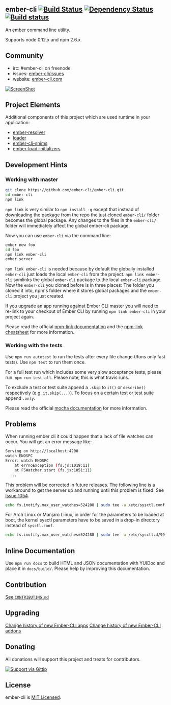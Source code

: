 
## ember-cli [![Build Status][travis-badge]][travis-badge-url] [![Dependency Status][david-badge]][david-badge-url] [![Build status][appveyor-badge]][appveyor-badge-url]

An ember command line utility.

Supports node 0.12.x and npm 2.6.x.

## Community
* irc: #ember-cli on freenode
* issues: [ember-cli/issues](https://github.com/ember-cli/ember-cli/issues)
* website: [ember-cli.com](http://www.ember-cli.com)

[![ScreenShot](http://static.iamstef.net/ember-conf-2014-video.jpg)](https://www.youtube.com/watch?v=4D8z3972h64)


## Project Elements
Additional components of this project which are used runtime in your application:
* [ember-resolver](https://github.com/ember-cli/ember-resolver)
* [loader](https://github.com/ember-cli/loader.js)
* [ember-cli-shims](https://github.com/ember-cli/ember-cli-shims)
* [ember-load-initializers](https://github.com/ember-cli/ember-load-initializers)

## Development Hints
### Working with master

``` sh
git clone https://github.com/ember-cli/ember-cli.git
cd ember-cli
npm link
```

`npm link` is very similar to `npm install -g` except that instead of downloading the package from the repo the just cloned `ember-cli/` folder becomes the global package. Any changes to the files in the `ember-cli/` folder will immediately affect the global ember-cli package.

Now you can use `ember-cli` via the command line:

``` sh
ember new foo
cd foo
npm link ember-cli
ember server
```

`npm link ember-cli` is needed because by default the globally installed `ember-cli` just loads the local `ember-cli` from the project. `npm link ember-cli` symlinks the global `ember-cli` package to the local `ember-cli` package. Now the `ember-cli` you cloned before is in three places: The folder you cloned it into, npm's folder where it stores global packages and the `ember-cli` project you just created.

If you upgrade an app running against Ember CLI master you will need to re-link to your checkout of Ember CLI by running `npm link ember-cli` in your project again.

Please read the official [npm-link documentation](https://www.npmjs.org/doc/cli/npm-link.html) and the [npm-link cheatsheet](http://browsenpm.org/help#linkinganynpmpackagelocally) for more information.

### Working with the tests

Use `npm run autotest` to run the tests after every file change (Runs only fast tests). Use `npm test` to run them once.

For a full test run which includes some very slow acceptance tests,
please run: `npm run test-all`. Please note, this is what travis
runs.

To exclude a test or test suite append a `.skip` to `it()` or `describe()` respectively (e.g. `it.skip(...)`). To focus on a certain test or test suite append `.only`.

Please read the official [mocha documentation](http://mochajs.org/) for more information.

## Problems

When running ember cli it could happen that a lack of file watches can occur. You will get an error message like:

```sh
Serving on http://localhost:4200
watch ENOSPC
Error: watch ENOSPC
    at errnoException (fs.js:1019:11)
    at FSWatcher.start (fs.js:1051:11)
  ...
```

This problem will be corrected in future releases. The following line is a workaround to get the server up and running until this problem is fixed. See [Issue 1054](https://github.com/ember-cli/ember-cli/issues/1054).

```sh
echo fs.inotify.max_user_watches=524288 | sudo tee -a /etc/sysctl.conf && sudo sysctl -p
```

For Arch Linux or Manjaro Linux, in order for the parameters to be loaded at boot, the kernel sysctl parameters have to be saved in a drop-in directory instead of `sysctl.conf`.

```sh
echo fs.inotify.max_user_watches=524288 | sudo tee -a /etc/sysctl.d/99-sysctl.conf && sudo sysctl --system
```

## Inline Documentation

Use `npm run docs` to build HTML and JSON documentation with YUIDoc and place it in `docs/build/`. Please help by improving this documentation.

## Contribution

[See `CONTRIBUTING.md`](https://github.com/ember-cli/ember-cli/blob/master/CONTRIBUTING.md)

## Upgrading

[Change history of new Ember-CLI apps](https://github.com/kellyselden/ember-cli-output)
[Change history of new Ember-CLI addons](https://github.com/kellyselden/ember-addon-output)

## Donating

All donations will support this project and treats for contributors.

[![Support via Gittip](https://rawgithub.com/twolfson/gittip-badge/0.2.0/dist/gittip.png)](https://www.gittip.com/stefanpenner/)

## License

ember-cli is [MIT Licensed](https://github.com/ember-cli/ember-cli/blob/master/LICENSE.md).


[travis-badge]: https://travis-ci.org/ember-cli/ember-cli.svg?branch=master
[travis-badge-url]: https://travis-ci.org/ember-cli/ember-cli
[david-badge]: https://david-dm.org/ember-cli/ember-cli.svg
[david-badge-url]: https://david-dm.org/ember-cli/ember-cli
[appveyor-badge]: https://ci.appveyor.com/api/projects/status/7owf61lo8uujbjok/branch/master?svg=true
[appveyor-badge-url]: https://ci.appveyor.com/project/embercli/ember-cli/branch/master
